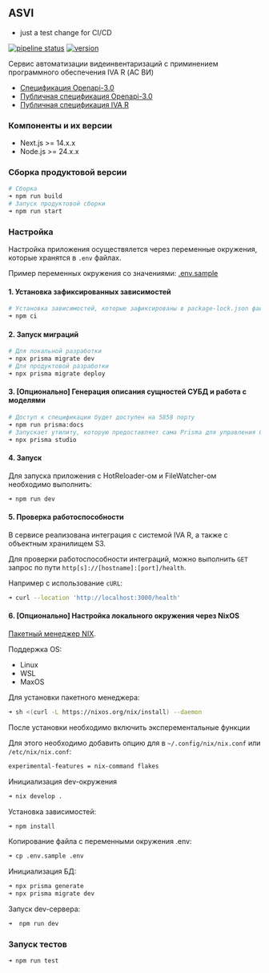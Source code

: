 ## ASVI

- just a test change for CI/CD

[![pipeline status](https://rwdt1.gitlab.yandexcloud.net/rwdt/services/asvi/badges/main/pipeline.svg)](https://rwdt1.gitlab.yandexcloud.net/rwdt/services/asvi/-/commits/main)
[![version](https://rwdt1.gitlab.yandexcloud.net/rwdt/services/asvi/-/badges/release.svg)](https://rwdt1.gitlab.yandexcloud.net/rwdt/services/asvi/-/releases)

Сервис автоматизации видеинвентаризаций с приминением программного обеспечения IVA R (АС
ВИ)

- [Спецификация Openapi-3.0 ](./docs/openapi.yaml)
- [Публичная спецификация Openapi-3.0](./docs/openapi-public.yaml)
- [Публичная спецификация IVA R](./docs/openapi-iva.yaml)

### Компоненты и их версии

- Next.js >= 14.x.x
- Node.js >= 24.x.x

### Сборка продуктовой версии

```bash
# Сборка
➜ npm run build
# Запуск продуктовой сборки
➜ npm run start
```

### Настройка

Настройка приложения осуществялется через переменные окружения, которые хранятся в `.env`
файлах.

Пример переменных окружения со значениями: [.env.sample](./.env.sample)

#### 1. Установка зафиксированных зависимостей

```bash
# Установка зависимостей, которые зафиксированы в package-lock.json файле
➜ npm ci
```

#### 2. Запуск миграций

```bash
# Для локальной разработки
➜ npx prisma migrate dev
# Для продуктовой разработки
➜ npx prisma migrate deploy
```

#### 3. [Опционально] Генерация описания сущностей СУБД и работа с моделями

```bash
# Доступ к спецификации будет доступен на 5858 порту
➜ npm run prisma:docs
# Запускает утилиту, которую предоставляет сама Prisma для управления СУБД на основе моделей
➜ npx prisma studio
```

#### 4. Запуск

Для запуска приложения с HotReloader-ом и FileWatcher-ом необходимо выполнить:

```bash
➜ npm run dev
```

#### 5. Проверка работоспособности

В сервисе реализована интеграция с системой IVA R, а также с объектным хранилищем S3.

Для проверки работоспособности интеграций, можно выполнить `GET` запрос по пути
`http[s]://[hostname]:[port]/health`.

Например с использование `cURL`:

```bash
➜ curl --location 'http://localhost:3000/health'
```

#### 6. [Опционально] Настройка локального окружения через NixOS

[Пакетный менеджер NIX](https://nixos.org/download).

Поддержка OS:

- Linux
- WSL
- MaxOS

Для установки пакетного менеджера:

```bash
➜ sh <(curl -L https://nixos.org/nix/install) --daemon
```

После установки необходимо включить эксперементальные функции

Для этого необходимо добавить опцию для в `~/.config/nix/nix.conf` или
`/etc/nix/nix.conf`:

```bash
experimental-features = nix-command flakes
```

Инициализация dev-окружения

```bash
➜ nix develop .
```

Установка зависимостей:

```bash
➜ npm install
```

Копирование файла с переменными окружения .env:

```bash
➜ cp .env.sample .env
```

Инициализация БД:

```bash
➜ npx prisma generate
➜ npx prisma migrate dev
```

Запуск dev-сервера:

```bash
➜  npm run dev
```

### Запуск тестов

```bash
➜ npm run test
```
